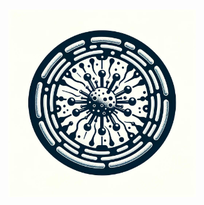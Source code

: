 <div style="display: flex; justify-content: center; align-items: center; height: 100vh;">
    <img width="300" height="300" src="https://raw.githubusercontent.com/farhadm1990/lambda_rector/main/pix/logo.jpg" alt="Logo">
</div>





# Lambda Rector
### An R package to correct relatvie abundance  of sequeneincg reads into 16S rRNA gene copy-number based on an internal Lambda Phage standard.

**This is the supporting package for paper DOIXXXXX**

# Installation

## 1. Install and library devtools pakcage on your machine
```R
if(!require("devtools")){install.packages("devtools")}
library(devtools)
```

## 2. Download and install `lambda_rector`
```R
devtools::install_github("farhadm1990/lambda_rector")
library(lambda.rector)
```
## 3. Creating a phyloseq object based on test dataset
```R
count = read.table("./lambda.rector/tests/count_test.tsv")
metadata = read.table("./lambda.rector/tests/metadata_test.tsv")
taxa = read.table("./lambda.rector/tests/taxonomy.tsv", header = F) %>% column_to_rownames("V1") %>% 
tidyr::separate( col = "V2", sep = ";", into = c("Kingdom", "Phylum", "Class", "Order", "Family", "Genus", "Species")) %>% apply( 2, function(x){gsub("[a-zA-Z]+__", "", x)}) # parssing the taxa column and tidying the names

#IMPORTANT: giving an arbiterary name to the lambda standard to be passed on to the function later. 

cbind(taxa[,1] %>% data.frame() %>% rename("."="king"), count) %>% group_by(king) %>% summarise_all(sum)

taxa[taxa[,1]=="Unassigned",] <- "Lambda"

ps = phyloseq(otu_table(count, taxa_are_row = TRUE), tax_table(as(taxa, "matrix")), sample_data(metadata))

```

## 4. Rinning `lambda_rector` function
```R
test_ps = lambda_rector(
                        ps = ps, 
                        negative_filt= TRUE, 
                        negative_cont = c("BRK79", "BRK87", "BRK95"), 
                        taxa_level = "Genus", 
                        out_path = "./", 
                        rare_depth = 10000,
                        std_threshold = 1.49)


# This will return a list of differnt phyloseq objects and saves the output plots



# Extracting the copy-corrected talbe
cbind(sample_data(test_ps$copy_corrected_ps), test_ps$copy_corrected_matrix) %>% 
data.frame() %>% 
rownames_to_column("barcodes") %>% 
select(-loaded_copy_lambda, -samp_id, -volum_mock, -volum_lambda) %>% 
group_by(barcodes, lambda_ng_ul, mock_ng_ul) %>% 
summarise_all(mean) 

```
## 3. Output examples

![plot1](https://github.com/farhadm1990/lambda_rector/blob/main/pix/plot_with_bad_samples.jpeg)
![plot1](https://github.com/farhadm1990/lambda_rector/blob/main/pix/plot_without_bad_samples.jpeg)
### Fig1. An example of filtering output by the package on suspicious samples.

![plot2](https://github.com/farhadm1990/lambda_rector/blob/main/pix/Order_relative.jpeg)

### Fig2. Relative abundance of 16S rRNA gene sequencing reads at order level in different Mock and Lambda concentrations.

![plot3](https://github.com/farhadm1990/lambda_rector/blob/main/pix/Order_copy_number.jpeg)

### Fig3. 16S rRNA gene Copy-number corrected reads at order level in different Mock and Lambda concentrations.